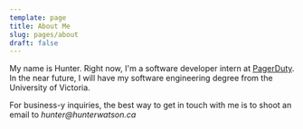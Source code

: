 ```yaml
---
template: page
title: About Me
slug: pages/about
draft: false
---
```

My name is Hunter. Right now, I'm a software developer intern at [PagerDuty](https://www.pagerduty.com/). In the near future, I will have my software engineering degree from the University of Victoria.

For business-y inquiries, the best way to get in touch with me is to shoot an email to _hunter@hunterwatson.ca_

